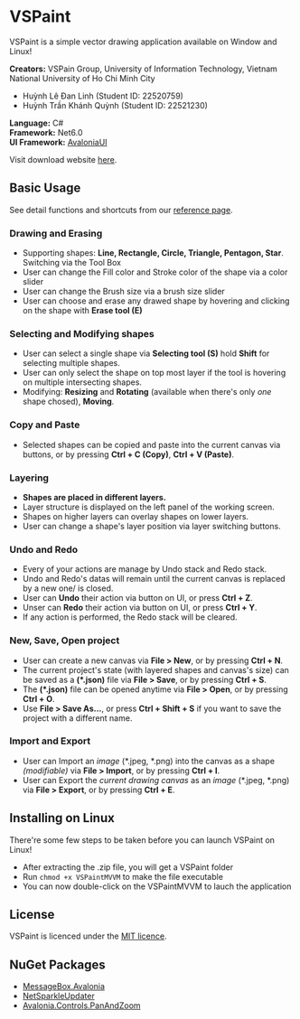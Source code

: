 # VSPaint
VSPaint is a simple vector drawing application available on Window and Linux!  

**Creators:** VSPain Group, University of Information Technology, Vietnam National University of Ho Chi Minh City
- Huỳnh Lê Đan Linh (Student ID: 22520759)
- Huỳnh Trần Khánh Quỳnh (Student ID: 22521230)    

**Language:** C#  
**Framework:** Net6.0  
**UI Framework:** [AvaloniaUI](https://avaloniaui.net/)

Visit download website [here](https://q190504.github.io/VSPaint-Website/).

## Basic Usage
See detail functions and shortcuts from our [reference page](https://q190504.github.io/VSPaint-Website/reference.html).

### Drawing and Erasing
- Supporting shapes: **Line, Rectangle, Circle, Triangle, Pentagon, Star**. Switching via the Tool Box
- User can change the Fill color and Stroke color of the shape via a color slider
- User can change the Brush size via a brush size slider
- User can choose and erase any drawed shape by hovering and clicking on the shape with **Erase tool (E)**

### Selecting and Modifying shapes
- User can select a single shape via **Selecting tool (S)** hold **Shift** for selecting multiple shapes.
- User can only select the shape on top most layer if the tool is hovering on multiple intersecting shapes.
- Modifying: **Resizing** and **Rotating** (available when there's only *one* shape chosed), **Moving**.

### Copy and Paste
- Selected shapes can be copied and paste into the current canvas via buttons, or by pressing **Ctrl + C (Copy)**, **Ctrl + V (Paste)**.

### Layering
- **Shapes are placed in different layers.**
- Layer structure is displayed on the left panel of the working screen.
- Shapes on higher layers can overlay shapes on lower layers.
- User can change a shape's layer position via layer switching buttons.

### Undo and Redo
- Every of your actions are manage by Undo stack and Redo stack.
- Undo and Redo's datas will remain until the current canvas is replaced by a new one/ is closed.
- User can **Undo** their action via button on UI, or press **Ctrl + Z**.
- Unser can **Redo** their action via button on UI, or press **Ctrl + Y**.
- If any action is performed, the Redo stack will be cleared.

### New, Save, Open project
- User can create a new canvas via **File > New**, or by pressing **Ctrl + N**.
- The current project's state (with layered shapes and canvas's size) can be saved as a **(*.json)** file via **File > Save**, or by pressing **Ctrl + S**.
- The **(*.json)** file can be opened anytime via **File > Open**, or by pressing **Ctrl + O**.
- Use **File > Save As...**, or press **Ctrl + Shift + S** if you want to save the project with a different name.

### Import and Export
- User can Import an *image* (*.jpeg, *.png) into the canvas as a shape *(modifiable)* via **File > Import**, or by pressing **Ctrl + I**.
- User can Export the *current drawing canvas* as an *image* (*.jpeg, *.png) via **File > Export**, or by pressing **Ctrl + E**.

## Installing on Linux
There're some few steps to be taken before you can launch VSPaint on Linux!  
- After extracting the .zip file, you will get a VSPaint folder
- Run `chmod +x VSPaintMVVM` to make the file executable
- You can now double-click on the VSPaintMVVM to lauch the application

## License

VSPaint is licenced under the [MIT licence](LICENSE.md).

## NuGet Packages
- [MessageBox.Avalonia](https://github.com/AvaloniaCommunity/MessageBox.Avalonia)  
- [NetSparkleUpdater](https://github.com/NetSparkleUpdater/NetSparkle)  
- [Avalonia.Controls.PanAndZoom](https://github.com/wieslawsoltes/PanAndZoom)  
